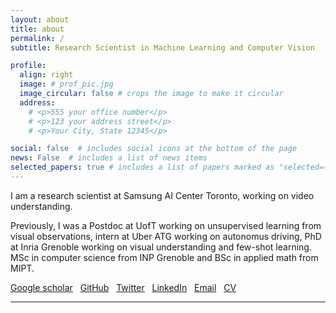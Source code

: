 ```yaml
---
layout: about
title: about
permalink: /
subtitle: Research Scientist in Machine Learning and Computer Vision

profile:
  align: right
  image: # prof_pic.jpg
  image_circular: false # crops the image to make it circular
  address: 
    # <p>555 your office number</p>
    # <p>123 your address street</p>
    # <p>Your City, State 12345</p>

social: false  # includes social icons at the bottom of the page
news: False  # includes a list of news items
selected_papers: true # includes a list of papers marked as "selected={true}"
---
```

I am a research scientist at Samsung AI Center Toronto, working on video understanding.

Previously, I was a Postdoc at UofT working on unsupervised learning from visual observations, intern at Uber ATG working on autonomus driving, PhD at Inria Grenoble working on visual understanding and few-shot learning.
MSc in computer science from INP Grenoble and BSc in applied math from MIPT. 
<br />

[Google scholar](https://scholar.google.com/citations?user=UOLJQTIAAAAJ&hl=en) &nbsp;
[GitHub](https://github.com/dvornikita) &nbsp;
[Twitter](https://twitter.com/dvornik_nikita) &nbsp;
[LinkedIn](https://www.linkedin.com/in/nikita-dvornik-660164152) &nbsp;
[Email](mailto:dvornik.nikita@gmail.com) &nbsp;
[CV](assets/pdf/NIKITA_DVORNIK_CV.pdf) &nbsp;

***



